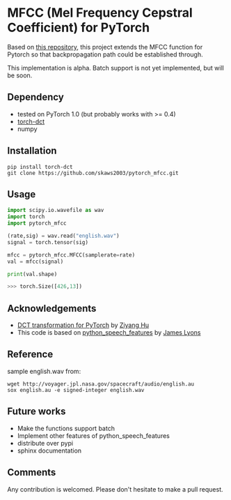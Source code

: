 # MFCC (Mel Frequency Cepstral Coefficient) for PyTorch

Based on [this repository](https://github.com/jameslyons/python_speech_features), this project extends the MFCC function for Pytorch so that backpropagation path could be established through.

This implementation is alpha. Batch support is not yet implemented, but will be soon.

## Dependency
* tested on PyTorch 1.0 (but probably works with >= 0.4)
* [torch-dct](https://github.com/zh217/torch-dct)
* numpy


## Installation
```
pip install torch-dct
git clone https://github.com/skaws2003/pytorch_mfcc.git
```


## Usage
```python
import scipy.io.wavefile as wav
import torch
import pytorch_mfcc

(rate,sig) = wav.read("english.wav")
signal = torch.tensor(sig)

mfcc = pytorch_mfcc.MFCC(samplerate=rate)
val = mfcc(signal)

print(val.shape)

>>> torch.Size([426,13])
```


## Acknowledgements
* [DCT transformation for PyTorch](https://github.com/zh217/torch-dct) by [Ziyang Hu](https://github.com/zh217/)
* This code is based on [python_speech_features](https://github.com/jameslyons/python_speech_features) by [James Lyons](https://github.com/jameslyons)


## Reference
sample english.wav from:
```
wget http://voyager.jpl.nasa.gov/spacecraft/audio/english.au
sox english.au -e signed-integer english.wav
```


## Future works
* Make the functions support batch
* Implement other features of python_speech_features
* distribute over pypi
* sphinx documentation


## Comments
Any contribution is welcomed. Please don't hesitate to make a pull request.
